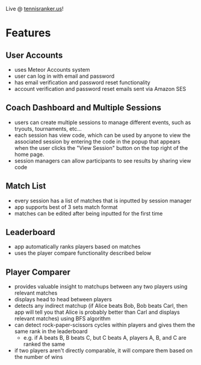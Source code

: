 Live @ [tennisranker.us](http://tennisranker.us)!

# Features

## User Accounts

- uses Meteor Accounts system
- user can log in with email and password
- has email verification and password reset functionality
- account verification and password reset emails sent via Amazon SES

## Coach Dashboard and Multiple Sessions

- users can create multiple sessions to manage different events, such as tryouts, tournaments, etc...
- each session has view code, which can be used by anyone to view the associated session by entering the code in the popup that appears when the user clicks the "View Session" button on the top right of the home page.
- session managers can allow participants to see results by sharing view code

## Match List

- every session has a list of matches that is inputted by session manager
- app supports best of 3 sets match format
- matches can be edited after being inputted for the first time

## Leaderboard

- app automatically ranks players based on matches
- uses the player compare functionality described below

## Player Comparer

- provides valuable insight to matchups between any two players using relevant matches
- displays head to head between players
- detects any indirect matchup (if Alice beats Bob, Bob beats Carl, then app will tell you that Alice is probably better than Carl and displays relevant matches) using BFS algorithm
- can detect rock-paper-scissors cycles within players and gives them the same rank in the leaderboard
  - e.g. if A beats B, B beats C, but C beats A, players A, B, and C are ranked the same
- if two players aren't directly comparable, it will compare them based on the number of wins
